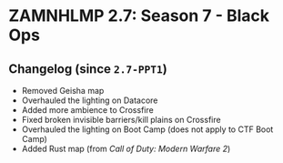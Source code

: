 # ZAMNHLMP 2.7: Season 7 - Black Ops
## Changelog (since `2.7-PPT1`)
- Removed Geisha map
- Overhauled the lighting on Datacore
- Added more ambience to Crossfire
- Fixed broken invisible barriers/kill plains on Crossfire
- Overhauled the lighting on Boot Camp (does not apply to CTF Boot Camp)
- Added Rust map (from *Call of Duty: Modern Warfare 2*)